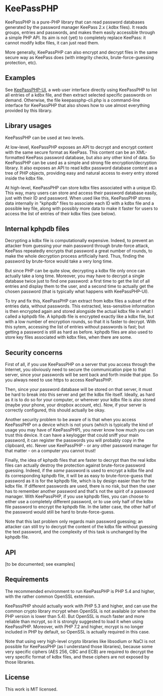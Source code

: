 KeePassPHP
==========

KeePassPHP is a pure-PHP library that can read password databases generated by the password manager KeePass 2.x (.kdbx files). It reads groups, entries and passwords, and makes them easily accessible through a simple PHP API. Its aim is not (yet) to completely replace KeePass: it cannot modify kdbx files, it can just read them.

More generally, KeePassPHP can also encrypt and decrypt files in the same secure way as KeePass does (with integrity checks, brute-force-guessing protection, etc).

Examples
---------------------

See [KeePassPHP-UI](//github.com/shkdee/KeePassPHP-UI), a web user interface directly using KeePassPHP to list all entries of a kdbx file, and then extract selected specific passwords on demand. Otherwise, the file keepassphp-cli.php is a command-line interface for KeePassPHP that also shows how to use almost everything provided by this library.

Library usages
---------------------
KeePassPHP can be used at two levels.

At low-level, KeePassPHP exposes an API to decrypt and encrypt content with the same secure format as KeePass. This content can be an XML-formatted KeePass password database, but also any other kind of data. So KeePassPHP can be used as a simple and strong file encryption/decryption library. It also exposes an API to read kdbx password database content as a tree of PHP objects, providing easy and natural access to every entry stored inside the kdbx file.

At high-level, KeePassPHP can store kdbx files associated with a unique ID. This way, many users can store and access their password database easily, just with their ID and password. When used like this, KeePassPHP stores data internally in "kphpdb" files to associate each ID with a kdbx file and a possible key file, along with possibly more data to make it faster for users to access the list of entries of their kdbx files (see below).

Internal kphpdb files
---------------------

Decrypting a kdbx file is computationally expensive. Indeed, to prevent an attacker from guessing your main password through brute-force attack, KeePass repeatedly encrypts that password a great number of rounds, to make the whole decryption process artificially hard. Thus, finding the password by brute-force would take a very long time.

But since PHP can be quite slow, decrypting a kdbx file only once can actually take a long time. Moreover, you may have to decrypt a single database twice just to find one password: a first time to get the list of all entries and display them to the user, and a second time to actually get the chosen password (that is typically what happens with KeePassPHP-UI).

To try and fix this, KeePassPHP can extract from kdbx files a subset of the entries data, without passwords. This extracted, less-sensitive information is then encrypted again and stored alongside the actual kdbx file in what I called a kphpdb file. A kphpdb file is encrypted exactly like a kdbx file, but with a low number of encryption rounds, so that it is faster to decrypt. With this sytem, accessing the list of entries without passwords is fast; but getting a password is still as hard as before. kphpdb files are also used to store key files associated with kdbx files, when there are some.

Security concerns
---------------------

First of all, if you use KeePassPHP on a server that you access through the Internet, you obviously need to secure the communication pipe to that server, since your passwords will be sent back and forth inside that pipe. So you always need to use https to access KeePassPHP.

Then, since your password database will be stored on that server, it must be hard to break into this server and get the kdbx file itself. Ideally, as hard as it is to do so for your computer, or wherever your kdbx file is also stored (maybe your phone, your dropbox account, etc). Now, if your server is correctly configured, this should actually be okay.

Another security problem to be aware of is that when you access KeePassPHP on a device which is not yours (which is typically the kind of usage you may have of KeePassPHP), you never know how much you can trust this device. It can have a keylogger that could sniff your main password, it can register the passwords you will probably copy in the clipboard, etc. Never use KeePassPHP - or any other password manager for that matter - on a computer you cannot trust!

Finally, the idea of kphpdb files that are faster to decrypt than the real kdbx files can actually destroy the protection against brute-force password guessing. Indeed, if the *same* password is used to encrypt a kdbx file and its corresponding kphpdb file, it will be as easy to brute-force-guess that password as it is for the kphpdb file, which is by design easier than for the kdbx file. If different passwords are used, there is no risk, but then the user has to remember another password and that's not the spirit of a password manager. With KeePassPHP, if you use kphpdb files, you can choose to either use a completely different password, or to use only half of the kdbx file password to encrypt the kphpdb file. In the latter case, the other half of the password would still be hard to brute-force-guess.

Note that this last problem only regards main password guessing; an attacker can still try to decrypt the content of the kdbx file without guessing the text password, and the complexity of this task is unchanged by the kphpdb file.

API
---------------------

[to be documented; see examples]

Requirements
---------------------
The recommended environment to run KeePassPHP is PHP 5.4 and higher, with the rather common OpenSSL extension.

KeePassPHP should actually work with PHP 5.3 and higher, and can use the common crypto library mcrypt when OpenSSL is not available (or when the PHP version is lower than 5.4). But OpenSSL is much faster and more reliable than mcrypt, so it is strongly suggested to load it when using KeePassPHP. Moreover, with PHP 7.2 and higher, mcrypt is no longer included in PHP by default, so OpenSSL is actually required in this case.

Note that using very high-level crypto libraries like libsodium or NaCl is not possible for KeePassPHP (as I understand those libraries), because some very specific ciphers (AES 256, CBC and ECB) are required to decrypt the very specific format of kdbx files, and these ciphers are not exposed by those libraries.

License
---------------------
This work is MIT licensed.

